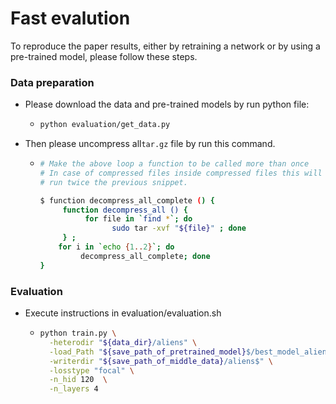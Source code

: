 # Fast evalution

To reproduce the paper results, either by retraining a network or by using a pre-trained model, please follow these steps.

### Data preparation

* Please download the data and pre-trained models by run python file:
  * ```bash
    python evaluation/get_data.py
    ```
* Then please uncompress all`tar.gz` file by run this command.
  * ```bash
    # Make the above loop a function to be called more than once 
    # In case of compressed files inside compressed files this will 
    # run twice the previous snippet.

    $ function decompress_all_complete () {
         function decompress_all () {
              for file in `find *`; do
                    sudo tar -xvf "${file}" ; done
         } ;
        for i in `echo {1..2}`; do
             decompress_all_complete; done
    }
    ```

### Evaluation

* Execute instructions in evaluation/evaluation.sh
  * ```bash
    python train.py \
      -heterodir "${data_dir}/aliens" \
      -load_Path "${save_path_of_pretrained_model}$/best_model_alien_hgt" \
      -writerdir "${save_path_of_middle_data}/aliens$" \
      -losstype "focal" \
      -n_hid 120  \
      -n_layers 4
    ```
